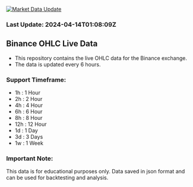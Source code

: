 [![Market Data Update](https://github.com/cdw1p/Binance-OHLC-Live/actions/workflows/market-data-update.yml/badge.svg?branch=main)](https://github.com/cdw1p/Binance-OHLC-Live/actions/workflows/market-data-update.yml)

### Last Update: 2024-04-14T01:08:09Z

## Binance OHLC Live Data
- This repository contains the live OHLC data for the Binance exchange.
- The data is updated every 6 hours.

### Support Timeframe: 
- 1h : 1 Hour
- 2h : 2 Hour
- 4h : 4 Hour
- 6h : 6 Hour
- 8h : 8 Hour
- 12h : 12 Hour
- 1d : 1 Day
- 3d : 3 Days
- 1w : 1 Week

### Important Note:
This data is for educational purposes only. Data saved in json format and can be used for backtesting and analysis.